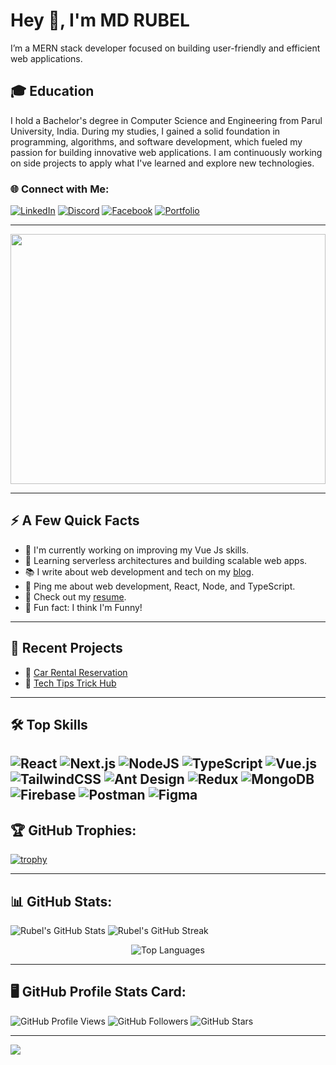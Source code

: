 # Hey 👋, I'm MD RUBEL
I’m a MERN stack developer focused on building user-friendly and efficient web applications.

## 🎓 Education
I hold a Bachelor's degree in Computer Science and Engineering from Parul University, India. During my studies, I gained a solid foundation in programming, algorithms, and software development, which fueled my passion for building innovative web applications. I am continuously working on side projects to apply what I've learned and explore new technologies.

### 🌐 Connect with Me:
[![LinkedIn](https://img.shields.io/badge/LinkedIn-%230077B5.svg?style=for-the-badge&logo=linkedin&logoColor=white)](https://www.linkedin.com/in/prince-rubel/)
[![Discord](https://img.shields.io/badge/Discord-%237289DA.svg?style=for-the-badge&logo=discord&logoColor=white)](https://discord.gg/rubel29879) 
[![Facebook](https://img.shields.io/badge/Facebook-%231877F2.svg?style=for-the-badge&logo=facebook&logoColor=white)](https://www.facebook.com/profile.php?id=100029247340444&mibextid=zbwkwl)
[![Portfolio](https://img.shields.io/badge/Portfolio-%23000000.svg?style=for-the-badge&logo=firefox&logoColor=white)](https://rubel-portfolio-one.vercel.app/)

---

<img src="https://media.giphy.com/media/3o7qE1YN7aBOFPRw8E/giphy.gif" width="100%" height="400px" /><!-- Replace with a GIF of your choice -->

---

## ⚡ A Few Quick Facts

- 🌱 I'm currently working on improving my Vue Js skills.
- 🧠 Learning serverless architectures and building scalable web apps.
- 📚 I write about web development and tech on my [blog](https://www.linkedin.com/in/prince-rubel/). 
- 💬 Ping me about web development, React, Node, and TypeScript.
- 📄 Check out my [resume](https://rubelresume.com).
- 🎯 Fun fact: I think I'm Funny!

---

## 📂 Recent Projects
- 🔗 [Car Rental Reservation](https://car-rental-reservation-client.vercel.app/)
- 🔗 [Tech Tips Trick Hub](https://tech-tips-trick-hub-frontend-lac.vercel.app/)


---

## 🛠 Top Skills

![React](https://img.shields.io/badge/react-%2361DAFB.svg?style=for-the-badge&logo=react&logoColor=black)
![Next.js](https://img.shields.io/badge/next.js-%23000000.svg?style=for-the-badge&logo=next.js&logoColor=white)
![NodeJS](https://img.shields.io/badge/node.js-%2343853D.svg?style=for-the-badge&logo=node.js&logoColor=white)
![TypeScript](https://img.shields.io/badge/typescript-%23007ACC.svg?style=for-the-badge&logo=typescript&logoColor=white)
![Vue.js](https://img.shields.io/badge/vuejs-%2335495e.svg?style=for-the-badge&logo=vuedotjs&logoColor=%234FC08D)
![TailwindCSS](https://img.shields.io/badge/tailwindcss-%2338B2AC.svg?style=for-the-badge&logo=tailwind-css&logoColor=white)
![Ant Design](https://img.shields.io/badge/AntDesign-%230170FE.svg?style=for-the-badge&logo=ant-design&logoColor=white)
![Redux](https://img.shields.io/badge/redux-%23764ABC.svg?style=for-the-badge&logo=redux&logoColor=white)
![MongoDB](https://img.shields.io/badge/mongodb-%2347A248.svg?style=for-the-badge&logo=mongodb&logoColor=white)
![Firebase](https://img.shields.io/badge/firebase-%23039BE5.svg?style=for-the-badge&logo=firebase)
![Postman](https://img.shields.io/badge/postman-%23FF6C37.svg?style=for-the-badge&logo=postman&logoColor=white)
![Figma](https://img.shields.io/badge/figma-%23F24E1E.svg?style=for-the-badge&logo=figma&logoColor=white)
---

## 🏆 GitHub Trophies:
[![trophy](https://github-profile-trophy.vercel.app/?username=RubelCoderX&theme=radical&no-frame=true&row=1&column=7)](https://github.com/RubelCoderX/github-profile-trophy)

---

## 📊 GitHub Stats:
![Rubel's GitHub Stats](https://github-readme-stats.vercel.app/api?username=RubelCoderX&show_icons=true&theme=radical)
![Rubel's GitHub Streak](https://github-readme-streak-stats.herokuapp.com/?user=RubelCoderX&theme=radical)
<div align="center">
  <img src="https://github-readme-stats.vercel.app/api/top-langs/?username=RubelCoderX&layout=compact&theme=radical" alt="Top Languages" />
</div>

---

## 🖥️ GitHub Profile Stats Card:
![GitHub Profile Views](https://komarev.com/ghpvc/?username=RubelCoderX&color=brightgreen)
![GitHub Followers](https://img.shields.io/github/followers/RubelCoderX?style=social)
![GitHub Stars](https://img.shields.io/github/stars/RubelCoderX?style=social)

---

[![](https://visitcount.itsvg.in/api?id=RubelCoderX&icon=0&color=0)](https://visitcount.itsvg.in)
